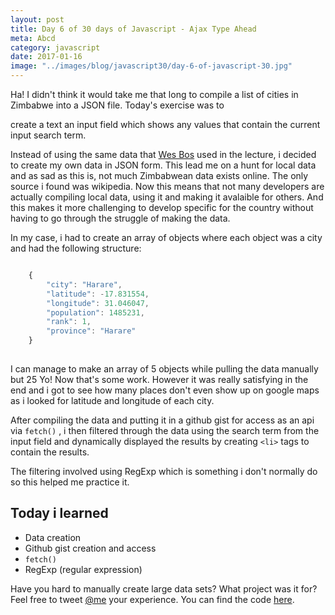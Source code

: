 ```yaml
--- 
layout: post
title: Day 6 of 30 days of Javascript - Ajax Type Ahead
meta: Abcd
category: javascript
date: 2017-01-16
image: "../images/blog/javascript30/day-6-of-javascript-30.jpg"
---
```


Ha! I didn't think it would take me that long to compile a list of cities in Zimbabwe into a JSON file. 
Today's exercise was to
<!--more-->
create a text an input field which shows any values that contain the current input search term.

Instead of using the same data that <a href="https://twitter.com/wesbos">Wes Bos</a> used in the lecture, i decided to create my own data in JSON form.
This lead me on a hunt for local data and as sad as this is, not much Zimbabwean data exists online. The only source i found was wikipedia.
Now this means that not many developers are actually compiling local data, using it and making it avalaible for others. And this makes it more challenging
to develop specific for the country without having to go through the struggle of making the data.

In my case, i had to create an array of objects where each object was a city and had the following structure:

```javascript

    {
        "city": "Harare",
        "latitude": -17.831554,
        "longitude": 31.046047,
        "population": 1485231,
        "rank": 1,
        "province": "Harare"
    }
    
```
I can manage to make an array of 5 objects while pulling the data manually but 25 Yo! Now that's some work. 
However it was really satisfying in the end and i got to see how many places don't even show up on google maps as i looked for latitude and longitude of each city.

After compiling the data and putting it in a github gist for access as an api via ``` fetch() ``` , i then filtered through the data using the search term from the 
input field and dynamically displayed the results by creating ``` <li> ``` tags to contain the results. 

The filtering involved using RegExp which is something i don't normally do so this helped me practice it. 

<h2>Today i learned</h2>

- Data creation
- Github gist creation and access
- ``` fetch() ```
- RegExp (regular expression)


Have you hard to manually create large data sets? What project was it for? Feel free to tweet <a href="https://twitter.com/{{site.twitter_username}}" target="_blank" title="Twitter">@me</a> your experience.
You can find the code <a href="https://github.com/Rayhatron/Exploring-Javascript/tree/master/06%20-%20Ajax%20Type%20Ahead" target="_blank" title="Github repo">here</a>.
